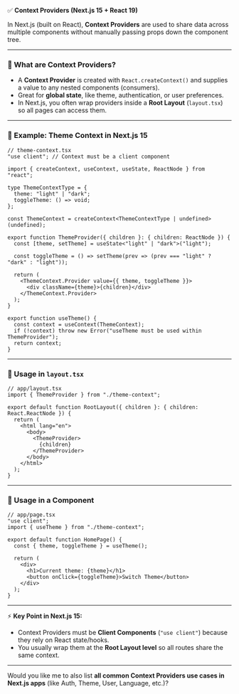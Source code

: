✅ **Context Providers (Next.js 15 + React 19)**

In Next.js (built on React), **Context Providers** are used to share data across multiple components without manually passing props down the component tree.

---

### 🔹 What are Context Providers?

* A **Context Provider** is created with `React.createContext()` and supplies a value to any nested components (consumers).
* Great for **global state**, like theme, authentication, or user preferences.
* In Next.js, you often wrap providers inside a **Root Layout** (`layout.tsx`) so all pages can access them.

---

### 🔹 Example: Theme Context in Next.js 15

```tsx
// theme-context.tsx
"use client"; // Context must be a client component

import { createContext, useContext, useState, ReactNode } from "react";

type ThemeContextType = {
  theme: "light" | "dark";
  toggleTheme: () => void;
};

const ThemeContext = createContext<ThemeContextType | undefined>(undefined);

export function ThemeProvider({ children }: { children: ReactNode }) {
  const [theme, setTheme] = useState<"light" | "dark">("light");

  const toggleTheme = () => setTheme(prev => (prev === "light" ? "dark" : "light"));

  return (
    <ThemeContext.Provider value={{ theme, toggleTheme }}>
      <div className={theme}>{children}</div>
    </ThemeContext.Provider>
  );
}

export function useTheme() {
  const context = useContext(ThemeContext);
  if (!context) throw new Error("useTheme must be used within ThemeProvider");
  return context;
}
```

---

### 🔹 Usage in `layout.tsx`

```tsx
// app/layout.tsx
import { ThemeProvider } from "./theme-context";

export default function RootLayout({ children }: { children: React.ReactNode }) {
  return (
    <html lang="en">
      <body>
        <ThemeProvider>
          {children}
        </ThemeProvider>
      </body>
    </html>
  );
}
```

---

### 🔹 Usage in a Component

```tsx
// app/page.tsx
"use client";
import { useTheme } from "./theme-context";

export default function HomePage() {
  const { theme, toggleTheme } = useTheme();

  return (
    <div>
      <h1>Current theme: {theme}</h1>
      <button onClick={toggleTheme}>Switch Theme</button>
    </div>
  );
}
```

---

⚡ **Key Point in Next.js 15:**

* Context Providers must be **Client Components** (`"use client"`) because they rely on React state/hooks.
* You usually wrap them at the **Root Layout level** so all routes share the same context.

---

Would you like me to also list **all common Context Providers use cases in Next.js apps** (like Auth, Theme, User, Language, etc.)?
